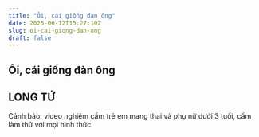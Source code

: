 ```yaml
---
title: "Ôi, cái giống đàn ông"
date: 2025-06-12T15:27:10Z
slug: oi-cai-giong-dan-ong
draft: false
---
```


## Ôi, cái giống đàn ông

## LONG TỨ

Cảnh báo: video nghiêm cấm trẻ em mang thai và phụ nữ dưới 3 tuổi, cấm làm thử với mọi hình thức.